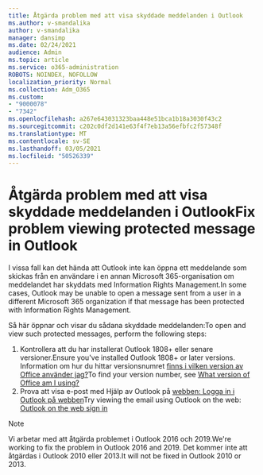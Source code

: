 ```yaml
---
title: Åtgärda problem med att visa skyddade meddelanden i Outlook
ms.author: v-smandalika
author: v-smandalika
manager: dansimp
ms.date: 02/24/2021
audience: Admin
ms.topic: article
ms.service: o365-administration
ROBOTS: NOINDEX, NOFOLLOW
localization_priority: Normal
ms.collection: Adm_O365
ms.custom:
- "9000078"
- "7342"
ms.openlocfilehash: a267e643031323baa448e51bca1b18a3030f43c2
ms.sourcegitcommit: c202c0df2d141e63f4f7eb13a56efbfc2f57348f
ms.translationtype: MT
ms.contentlocale: sv-SE
ms.lasthandoff: 03/05/2021
ms.locfileid: "50526339"
---
```

# <a name="fix-problem-viewing-protected-message-in-outlook"></a><span data-ttu-id="7ece0-102">Åtgärda problem med att visa skyddade meddelanden i Outlook</span><span class="sxs-lookup"><span data-stu-id="7ece0-102">Fix problem viewing protected message in Outlook</span></span>

<span data-ttu-id="7ece0-103">I vissa fall kan det hända att Outlook inte kan öppna ett meddelande som skickas från en användare i en annan Microsoft 365-organisation om meddelandet har skyddats med Information Rights Management.</span><span class="sxs-lookup"><span data-stu-id="7ece0-103">In some cases, Outlook may be unable to open a message sent from a user in a different Microsoft 365 organization if that message has been protected with Information Rights Management.</span></span>

<span data-ttu-id="7ece0-104">Så här öppnar och visar du sådana skyddade meddelanden:</span><span class="sxs-lookup"><span data-stu-id="7ece0-104">To open and view such protected messages, perform the following steps:</span></span>

1. <span data-ttu-id="7ece0-105">Kontrollera att du har installerat Outlook 1808+ eller senare versioner.</span><span class="sxs-lookup"><span data-stu-id="7ece0-105">Ensure you've installed Outlook 1808+ or later versions.</span></span> <span data-ttu-id="7ece0-106">Information om hur du hittar versionsnumret [finns i vilken version av Office använder jag?](https://support.microsoft.com/office/about-office-what-version-of-office-am-i-using-932788b8-a3ce-44bf-bb09-e334518b8b19)</span><span class="sxs-lookup"><span data-stu-id="7ece0-106">To find your version number, see [What version of Office am I using?](https://support.microsoft.com/office/about-office-what-version-of-office-am-i-using-932788b8-a3ce-44bf-bb09-e334518b8b19)</span></span>
2. <span data-ttu-id="7ece0-107">Prova att visa e-post med Hjälp av Outlook på [webben: Logga in i Outlook på webben](https://outlook.office365.com/mail/inbox)</span><span class="sxs-lookup"><span data-stu-id="7ece0-107">Try viewing the email using Outlook on the web: [Outlook on the web sign in](https://outlook.office365.com/mail/inbox)</span></span>

> [!NOTE]
> <span data-ttu-id="7ece0-108">Vi arbetar med att åtgärda problemet i Outlook 2016 och 2019.</span><span class="sxs-lookup"><span data-stu-id="7ece0-108">We're working to fix the problem in Outlook 2016 and 2019.</span></span> <span data-ttu-id="7ece0-109">Det kommer inte att åtgärdas i Outlook 2010 eller 2013.</span><span class="sxs-lookup"><span data-stu-id="7ece0-109">It will not be fixed in Outlook 2010 or 2013.</span></span>
